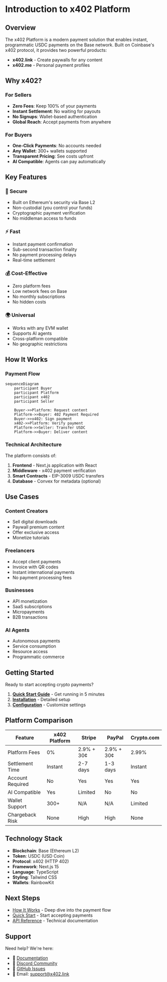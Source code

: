 # Introduction to x402 Platform

## Overview

The x402 Platform is a modern payment solution that enables instant, programmatic USDC payments on the Base network. Built on Coinbase's x402 protocol, it provides two powerful products:

- **x402.link** - Create paywalls for any content
- **x402.me** - Personal payment profiles

## Why x402?

### For Sellers
- **Zero Fees**: Keep 100% of your payments
- **Instant Settlement**: No waiting for payouts
- **No Signups**: Wallet-based authentication
- **Global Reach**: Accept payments from anywhere

### For Buyers
- **One-Click Payments**: No accounts needed
- **Any Wallet**: 300+ wallets supported
- **Transparent Pricing**: See costs upfront
- **AI Compatible**: Agents can pay automatically

## Key Features

### 🔐 Secure
- Built on Ethereum's security via Base L2
- Non-custodial (you control your funds)
- Cryptographic payment verification
- No middleman access to funds

### ⚡ Fast
- Instant payment confirmation
- Sub-second transaction finality
- No payment processing delays
- Real-time settlement

### 💰 Cost-Effective
- Zero platform fees
- Low network fees on Base
- No monthly subscriptions
- No hidden costs

### 🌍 Universal
- Works with any EVM wallet
- Supports AI agents
- Cross-platform compatible
- No geographic restrictions

## How It Works

### Payment Flow

```mermaid
sequenceDiagram
    participant Buyer
    participant Platform
    participant x402
    participant Seller
    
    Buyer->>Platform: Request content
    Platform->>Buyer: 402 Payment Required
    Buyer->>x402: Sign payment
    x402->>Platform: Verify payment
    Platform->>Seller: Transfer USDC
    Platform->>Buyer: Deliver content
```

### Technical Architecture

The platform consists of:

1. **Frontend** - Next.js application with React
2. **Middleware** - x402 payment verification
3. **Smart Contracts** - EIP-3009 USDC transfers
4. **Database** - Convex for metadata (optional)

## Use Cases

### Content Creators
- Sell digital downloads
- Paywall premium content
- Offer exclusive access
- Monetize tutorials

### Freelancers
- Accept client payments
- Invoice with QR codes
- Instant international payments
- No payment processing fees

### Businesses
- API monetization
- SaaS subscriptions
- Micropayments
- B2B transactions

### AI Agents
- Autonomous payments
- Service consumption
- Resource access
- Programmatic commerce

## Getting Started

Ready to start accepting crypto payments?

1. **[Quick Start Guide](./quick-start.md)** - Get running in 5 minutes
2. **[Installation](./installation.md)** - Detailed setup
3. **[Configuration](./configuration.md)** - Customize settings

## Platform Comparison

| Feature | x402 Platform | Stripe | PayPal | Crypto.com |
|---------|--------------|---------|---------|------------|
| Platform Fees | 0% | 2.9% + 30¢ | 2.9% + 30¢ | 2.99% |
| Settlement Time | Instant | 2-7 days | 1-3 days | Instant |
| Account Required | No | Yes | Yes | Yes |
| AI Compatible | Yes | Limited | No | No |
| Wallet Support | 300+ | N/A | N/A | Limited |
| Chargeback Risk | None | High | High | None |

## Technology Stack

- **Blockchain**: Base (Ethereum L2)
- **Token**: USDC (USD Coin)
- **Protocol**: x402 (HTTP 402)
- **Framework**: Next.js 15
- **Language**: TypeScript
- **Styling**: Tailwind CSS
- **Wallets**: RainbowKit

## Next Steps

- [How It Works](./concepts/how-it-works.md) - Deep dive into the payment flow
- [Quick Start](./quick-start.md) - Start accepting payments
- [API Reference](./api/rest-api.md) - Technical documentation

## Support

Need help? We're here:

- 📖 [Documentation](./README.md)
- 💬 [Discord Community](https://discord.gg/cdp)
- 🐛 [GitHub Issues](https://github.com/sculptdotfun/x402-platform/issues)
- 📧 Email: support@x402.link